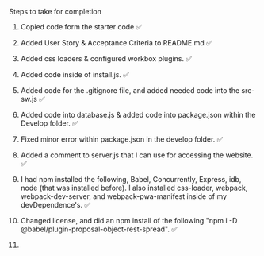 Steps to take for completion 

1. Copied code form the starter code ✅ 
2. Added User Story & Acceptance Criteria to README.md ✅ 

3. Added css loaders & configured workbox plugins. ✅ 
4. Added code inside of install.js. ✅ 

5. Added code for the .gitignore file, and added needed code into the src-sw.js ✅ 
6. Added code into database.js & added code into package.json within the Develop folder. ✅

7. Fixed minor error within package.json in the develop folder. ✅ 
8. Added a comment to server.js that I can use for accessing the website. ✅ 

9. I had npm installed the following, Babel, Concurrently, Express, idb, node (that was installed before). I also installed css-loader, webpack, webpack-dev-server, and webpack-pwa-manifest inside of my devDependence's. ✅ 
 
10. Changed license, and did an npm install of the following "npm i -D @babel/plugin-proposal-object-rest-spread". ✅ 
11. 